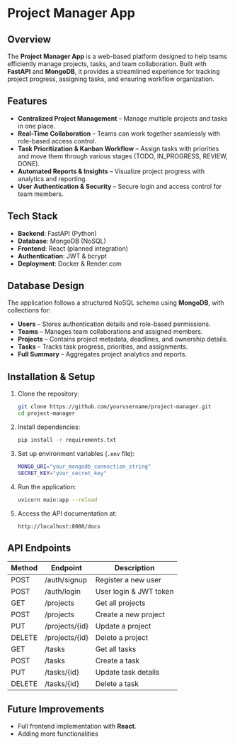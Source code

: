 # Project Manager App

## Overview
The **Project Manager App** is a web-based platform designed to help teams efficiently manage projects, tasks, and team collaboration. Built with **FastAPI** and **MongoDB**, it provides a streamlined experience for tracking project progress, assigning tasks, and ensuring workflow organization.

## Features
- **Centralized Project Management** – Manage multiple projects and tasks in one place.
- **Real-Time Collaboration** – Teams can work together seamlessly with role-based access control.
- **Task Prioritization & Kanban Workflow** – Assign tasks with priorities and move them through various stages (TODO, IN_PROGRESS, REVIEW, DONE).
- **Automated Reports & Insights** – Visualize project progress with analytics and reporting.
- **User Authentication & Security** – Secure login and access control for team members.

## Tech Stack
- **Backend**: FastAPI (Python)
- **Database**: MongoDB (NoSQL)
- **Frontend**: React (planned integration)
- **Authentication**: JWT & bcrypt
- **Deployment**: Docker & Render.com

## Database Design
The application follows a structured NoSQL schema using **MongoDB**, with collections for:
- **Users** – Stores authentication details and role-based permissions.
- **Teams** – Manages team collaborations and assigned members.
- **Projects** – Contains project metadata, deadlines, and ownership details.
- **Tasks** – Tracks task progress, priorities, and assignments.
- **Full Summary** – Aggregates project analytics and reports.

## Installation & Setup
1. Clone the repository:
   ```sh
   git clone https://github.com/yourusername/project-manager.git
   cd project-manager
   ```
2. Install dependencies:
   ```sh
   pip install -r requirements.txt
   ```
3. Set up environment variables (`.env` file):
   ```sh
   MONGO_URI="your_mongodb_connection_string"
   SECRET_KEY="your_secret_key"
   ```
4. Run the application:
   ```sh
   uvicorn main:app --reload
   ```
5. Access the API documentation at:
   ```
   http://localhost:8000/docs
   ```

## API Endpoints
| Method | Endpoint           | Description               |
|--------|-------------------|---------------------------|
| POST   | /auth/signup      | Register a new user       |
| POST   | /auth/login       | User login & JWT token    |
| GET    | /projects         | Get all projects          |
| POST   | /projects         | Create a new project      |
| PUT    | /projects/{id}    | Update a project          |
| DELETE | /projects/{id}    | Delete a project          |
| GET    | /tasks            | Get all tasks             |
| POST   | /tasks            | Create a task             |
| PUT    | /tasks/{id}       | Update task details       |
| DELETE | /tasks/{id}       | Delete a task             |

## Future Improvements
- Full frontend implementation with **React**.
- Adding more functionalities



